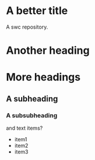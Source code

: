 # A better title 
A swc repository.
# Another heading

# More headings
## A subheading
### A subsubheading
and text
items?
- item1
- item2
- item3
